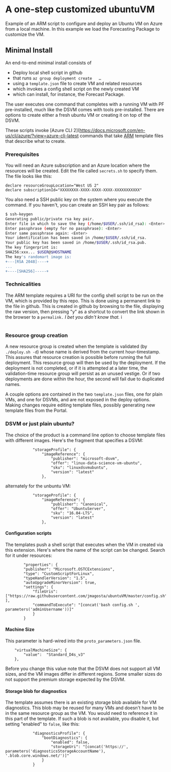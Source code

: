 # A one-step customized ubuntuVM

Example of an ARM script to configure and deploy an Ubuntu VM on Azure from a local machine. In this
example we load the Forecasting Package to customize the VM. 

## Minimal Install
 An end-to-end minimal install consists of   

* Deploy local shell script in github 
* that runs `az group deployment create   … `
* using  a `template.json` file to create VM and related resources
* which invokes a config shell script on the newly created VM
* which can install, for instance, the Forecast Package.

The user executes one command that completes with a running VM with PF pre-installed, much like the DSVM comes with tools pre-installed. There are options to create either a fresh ubuntu VM or creating it on top of the DSVM.  

These scripts invoke [Azure CLI 2](https://docs.microsoft.com/en-us/cli/azure/?view=azure-cli-latest commands that take [ARM](https://docs.microsoft.com/en-us/rest/api/resources) template files that describe what to create.

### Prerequisites

You will need an Azure subscription and an Azure location where the resources will be created. Edit the file called `secrets.sh` to specify them. The file looks like this:

```
declare resourceGroupLocation="West US 2"
declare subscriptionId="XXXXXXXX-XXXX-XXXX-XXXX-XXXXXXXXXXX"
```

You also need a SSH public key on the system where you execute the command. If you haven't, you can create an SSH key pair as follows:
```bash
$ ssh-keygen
Generating public/private rsa key pair.
Enter file in which to save the key (/home/$USER/.ssh/id_rsa): <Enter>
Enter passphrase (empty for no passphrase): <Enter>
Enter same passphrase again: <Enter>
Your identification has been saved in /home/$USER/.ssh/id_rsa.
Your public key has been saved in /home/$USER/.ssh/id_rsa.pub.
The key fingerprint is:
SHA256:xxx... $USER@$HOSTNAME
The key's randomart image is:
+---[RSA 2048]----+
...
+----[SHA256]-----+
```

### Technicalities

The ARM template requires a URI for the config shell script to be run on the VM, which is provided by this repo.  This is done using a permanent link to the file in github.  This is created in github by browsing to the file, displaying the raw version, then pressing "y" as a shortcut to convert the link shown in the browser to a `permalink.`  _I bet you didn't know that._  i

#
### Resource group creation

A new resource group is created when the template is validated (by `./deploy.sh -d`) whose name is derived from the current hour-timestamp. This assures that resource creation is possible before running the full deployment. This resource group will then be used by the deployment.  If the deployment is not completed, or if it is attempted at a later time, the validation-time resource group will persist as an unused vestige. Or if two deployments are done within the hour, the second will fail due to duplicated names. 

A couple options are contained in the two `template.json` files, one for plain VMs, and one for DSVMs, and are not exposed in the deploy options. Making changes require editing template files, possibly generating new template files from the Portal. 

### DSVM or just plain ubuntu?

The choice of the product is a command line option to choose template files with different images. Here's the fragment that specifies a DSVM:

                "storageProfile": {
                    "imageReference": {
                        "publisher": "microsoft-dsvm",
                        "offer": "linux-data-science-vm-ubuntu",
                        "sku": "linuxdsvmubuntu",
                        "version": "latest"
                    },

alternately for the unbuntu VM:

                "storageProfile": {
                    "imageReference": {
                        "publisher": "Canonical",
                        "offer": "UbuntuServer",
                        "sku": "16.04-LTS",
                        "version": "latest"
                    },

#### Configuration scripts

The templates push a shell script that executes when the VM in created via this extension. Here's where the name of the script can be changed.  Search for it under resources:

		    "properties": {
			"publisher": "Microsoft.OSTCExtensions",
			"type": "CustomScriptForLinux", 
			"typeHandlerVersion": "1.5",
			"autoUpgradeMinorVersion": true,
			"settings": {
                "fileUris": ["https://raw.githubusercontent.com/jmagosta/ubuntuVM/master/config.sh" ],
			    "commandToExecute": "[concat('bash config.sh ', parameters('adminUsername'))]"
			    }
		    }

#### Machine Size

This parameter is hard-wired into the `proto_parameters.json` file. 

        "virtualMachineSize": {
            "value":  "Standard_D4s_v3" 
        },

Before you change this value note that the DSVM does not support all VM sizes, and the VM images differ in different regions. Some smaller sizes do not support the premium storage expected by the DSVM. 


#### Storage blob for diagnostics

The template assumes there is an existing storage blob available for VM diagnostics.  This blob may be reused for many VMs and doesn't have to be in the same resource group as the VM.  You would need to reference it in this part of the template. If such a blob is not available, you disable it, but setting "enabled" to `false`, like this:

                "diagnosticsProfile": {
                    "bootDiagnostics": {
                        "enabled": false,
                        "storageUri": "[concat('https://', parameters('diagnosticsStorageAccountName'), '.blob.core.windows.net/')]"
                    }
                }




